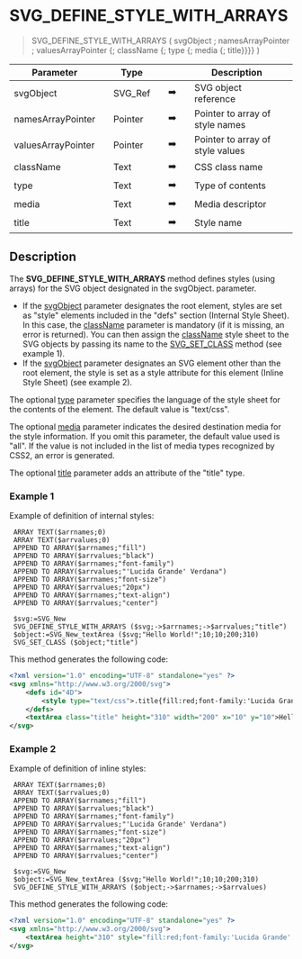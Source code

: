 <!-- <span style="font-family:sans-serif;color:gray;">style := <span style="font-family:sans-serif;color:gray;font-weight:bold;font-style:italic">SVG_DEFINE_STYLE_WITH_ARRAYS</span> ( svgObject ; attributes ; values ; class ; type ; media ; title )
 -&gt; svgObject (Text)
 -&gt; attributes (Pointer)
 -&gt; values (Pointer)
 -&gt; class (Text)
 -&gt; type (Text)
 -&gt; media (Text)
 -&gt; title (Text)
 &lt;- style (Text)</span>-->
# SVG_DEFINE_STYLE_WITH_ARRAYS

> SVG_DEFINE_STYLE_WITH_ARRAYS ( svgObject ; namesArrayPointer ; valuesArrayPointer {; className {; type {; media {; title}}}} )

| Parameter |     | Type |     |     |     | Description |     |
| --- | --- | --- | --- | --- | --- | --- | --- |
| svgObject |     | SVG_Ref |     | ➡️ |     | SVG object reference |     |
| namesArrayPointer |     | Pointer |     | ➡️ |     | Pointer to array of style names |     |
| valuesArrayPointer |     | Pointer |     | ➡️ |     | Pointer to array of style values |     |
| className |     | Text |     | ➡️ |     | CSS class name |     |
| type |     | Text |     | ➡️ |     | Type of contents |     |
| media |     | Text |     | ➡️ |     | Media descriptor |     |
| title |     | Text |     | ➡️ |     | Style name |     |

## Description

The **SVG_DEFINE_STYLE_WITH_ARRAYS** method defines styles (using arrays) for the SVG object designated in the svgObject. parameter.

* If the [svgObject](## "SVG object reference") parameter designates the root element, styles are set as "style" elements included in the "defs" section (Internal Style Sheet). In this case, the [className](## "CSS class name") parameter is mandatory (if it is missing, an error is returned). You can then assign the [className](## "CSS class name") style sheet to the SVG objects by passing its name to the [SVG_SET_CLASS](SVG_SET_CLASS.md) method (see example 1).
* If the [svgObject](## "SVG object reference") parameter designates an SVG element other than the root element, the style is set as a style attribute for this element (Inline Style Sheet) (see example 2).

The optional [type](## "Type of contents") parameter specifies the language of the style sheet for the contents of the element. The default value is "text/css".

The optional [media](## "Media descriptor") parameter indicates the desired destination media for the style information. If you omit this parameter, the default value used is "all". If the value is not included in the list of media types recognized by CSS2, an error is generated.

The optional [title](## "Style name") parameter adds an attribute of the "title" type.

### Example 1  

Example of definition of internal styles:

```4d
 ARRAY TEXT($arrnames;0)  
 ARRAY TEXT($arrvalues;0)  
 APPEND TO ARRAY($arrnames;"fill")  
 APPEND TO ARRAY($arrvalues;"black")  
 APPEND TO ARRAY($arrnames;"font-family")  
 APPEND TO ARRAY($arrvalues;"'Lucida Grande' Verdana")  
 APPEND TO ARRAY($arrnames;"font-size")  
 APPEND TO ARRAY($arrvalues;"20px")  
 APPEND TO ARRAY($arrnames;"text-align")  
 APPEND TO ARRAY($arrvalues;"center")  
   
 $svg:=SVG_New   
 SVG_DEFINE_STYLE_WITH_ARRAYS ($svg;->$arrnames;->$arrvalues;"title")  
 $object:=SVG_New_textArea ($svg;"Hello World!";10;10;200;310)  
 SVG_SET_CLASS ($object;"title")
```

This method generates the following code:

```xml
<?xml version="1.0" encoding="UTF-8" standalone="yes" ?>
<svg xmlns="http://www.w3.org/2000/svg">
    <defs id="4D">
        <style type="text/css">.title{fill:red;font-family:'Lucida Grande' Verdana;font-size:20px;text-align:center;}</style>
    </defs>
    <textArea class="title" height="310" width="200" x="10" y="10">Hello World!</textArea>
</svg>
```

### Example 2  

Example of definition of inline styles:

```4d
 ARRAY TEXT($arrnames;0)  
 ARRAY TEXT($arrvalues;0)  
 APPEND TO ARRAY($arrnames;"fill")  
 APPEND TO ARRAY($arrvalues;"black")  
 APPEND TO ARRAY($arrnames;"font-family")  
 APPEND TO ARRAY($arrvalues;"'Lucida Grande' Verdana")  
 APPEND TO ARRAY($arrnames;"font-size")  
 APPEND TO ARRAY($arrvalues;"20px")  
 APPEND TO ARRAY($arrnames;"text-align")  
 APPEND TO ARRAY($arrvalues;"center")  
   
 $svg:=SVG_New   
 $object:=SVG_New_textArea ($svg;"Hello World!";10;10;200;310)  
 SVG_DEFINE_STYLE_WITH_ARRAYS ($object;->$arrnames;->$arrvalues)
```

This method generates the following code:

```xml
<?xml version="1.0" encoding="UTF-8" standalone="yes" ?>
<svg xmlns="http://www.w3.org/2000/svg">
    <textArea height="310" style="fill:red;font-family:'Lucida Grande' Verdana;font-size:20px;text-align:center;" width="200" x="10" y="10">Hello World!</textArea>
</svg>
```
